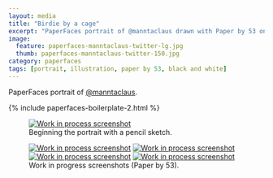 ```yaml
---
layout: media
title: "Birdie by a cage"
excerpt: "PaperFaces portrait of @manntaclaus drawn with Paper by 53 on an iPad."
image: 
  feature: paperfaces-manntaclaus-twitter-lg.jpg
  thumb: paperfaces-manntaclaus-twitter-150.jpg
category: paperfaces
tags: [portrait, illustration, paper by 53, black and white]
---
```


PaperFaces portrait of <a href="http://twitter.com/manntaclaus">@manntaclaus</a>.

{% include paperfaces-boilerplate-2.html %}

<figure>
	<a href="{{ site.url }}/images/paperfaces-manntaclaus-process-1-lg.jpg"><img src="{{ site.url }}/images/paperfaces-manntaclaus-process-1-750.jpg" alt="Work in process screenshot"></a>
	<figcaption>Beginning the portrait with a pencil sketch.</figcaption>
</figure>

<figure class="half">
	<a href="{{ site.url }}/images/paperfaces-manntaclaus-process-2-lg.jpg"><img src="{{ site.url }}/images/paperfaces-manntaclaus-process-2-600.jpg" alt="Work in process screenshot"></a>
	<a href="{{ site.url }}/images/paperfaces-manntaclaus-process-3-lg.jpg"><img src="{{ site.url }}/images/paperfaces-manntaclaus-process-3-600.jpg" alt="Work in process screenshot"></a>
	<a href="{{ site.url }}/images/paperfaces-manntaclaus-process-4-lg.jpg"><img src="{{ site.url }}/images/paperfaces-manntaclaus-process-4-600.jpg" alt="Work in process screenshot"></a>
	<a href="{{ site.url }}/images/paperfaces-manntaclaus-process-5-lg.jpg"><img src="{{ site.url }}/images/paperfaces-manntaclaus-process-5-600.jpg" alt="Work in process screenshot"></a>
	<figcaption>Work in progress screenshots (Paper by 53).</figcaption>
</figure>